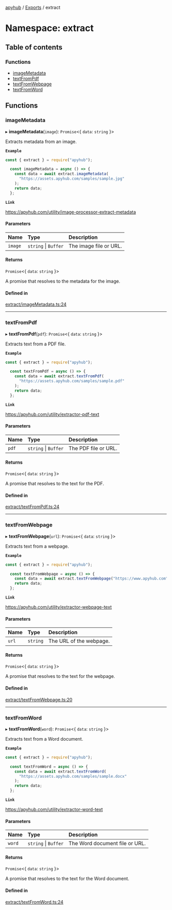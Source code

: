 [apyhub](../README.md) / [Exports](../modules.md) / extract

# Namespace: extract

## Table of contents

### Functions

- [imageMetadata](extract.md#imagemetadata)
- [textFromPdf](extract.md#textfrompdf)
- [textFromWebpage](extract.md#textfromwebpage)
- [textFromWord](extract.md#textfromword)

## Functions

### imageMetadata

▸ **imageMetadata**(`image`): `Promise`<{ `data`: `string`  }\>

Extracts metadata from an image.

**`Example`**

```ts
const { extract } = require("apyhub");

  const imageMetadata = async () => {
    const data = await extract.imageMetadata(
      "https://assets.apyhub.com/samples/sample.jpg"
    );
    return data;
  };
```

**`Link`**

https://apyhub.com/utility/image-processor-extract-metadata

#### Parameters

| Name | Type | Description |
| :------ | :------ | :------ |
| `image` | `string` \| `Buffer` | The image file or URL. |

#### Returns

`Promise`<{ `data`: `string`  }\>

A promise that resolves to the metadata
  for the image.

#### Defined in

[extract/imageMetadata.ts:24](https://github.com/apyhub/apyhub.js/blob/b4b0557/src/extract/imageMetadata.ts#L24)

___

### textFromPdf

▸ **textFromPdf**(`pdf`): `Promise`<{ `data`: `string`  }\>

Extracts text from a PDF file.

**`Example`**

```ts
const { extract } = require("apyhub");

  const textFromPdf = async () => {
    const data = await extract.textFromPdf(
      "https://assets.apyhub.com/samples/sample.pdf"
    );
    return data;
  };
```

**`Link`**

https://apyhub.com/utility/extractor-pdf-text

#### Parameters

| Name | Type | Description |
| :------ | :------ | :------ |
| `pdf` | `string` \| `Buffer` | The PDF file or URL. |

#### Returns

`Promise`<{ `data`: `string`  }\>

A promise that resolves to the text for
  the PDF.

#### Defined in

[extract/textFromPdf.ts:24](https://github.com/apyhub/apyhub.js/blob/b4b0557/src/extract/textFromPdf.ts#L24)

___

### textFromWebpage

▸ **textFromWebpage**(`url`): `Promise`<{ `data`: `string`  }\>

Extracts text from a webpage.

**`Example`**

```ts
const { extract } = require("apyhub");

  const textFromWebpage = async () => {
    const data = await extract.textFromWebpage("https://www.apyhub.com");
    return data;
  };
```

**`Link`**

https://apyhub.com/utility/extractor-webpage-text

#### Parameters

| Name | Type | Description |
| :------ | :------ | :------ |
| `url` | `string` | The URL of the webpage. |

#### Returns

`Promise`<{ `data`: `string`  }\>

A promise that resolves to the text for
  the webpage.

#### Defined in

[extract/textFromWebpage.ts:20](https://github.com/apyhub/apyhub.js/blob/b4b0557/src/extract/textFromWebpage.ts#L20)

___

### textFromWord

▸ **textFromWord**(`word`): `Promise`<{ `data`: `string`  }\>

Extracts text from a Word document.

**`Example`**

```ts
const { extract } = require("apyhub");

  const textFromWord = async () => {
    const data = await extract.textFromWord(
      "https://assets.apyhub.com/samples/sample.docx"
    );
    return data;
  };
```

**`Link`**

https://apyhub.com/utility/extractor-word-text

#### Parameters

| Name | Type | Description |
| :------ | :------ | :------ |
| `word` | `string` \| `Buffer` | The Word document file or URL. |

#### Returns

`Promise`<{ `data`: `string`  }\>

A promise that resolves to the text for
  the Word document.

#### Defined in

[extract/textFromWord.ts:24](https://github.com/apyhub/apyhub.js/blob/b4b0557/src/extract/textFromWord.ts#L24)
